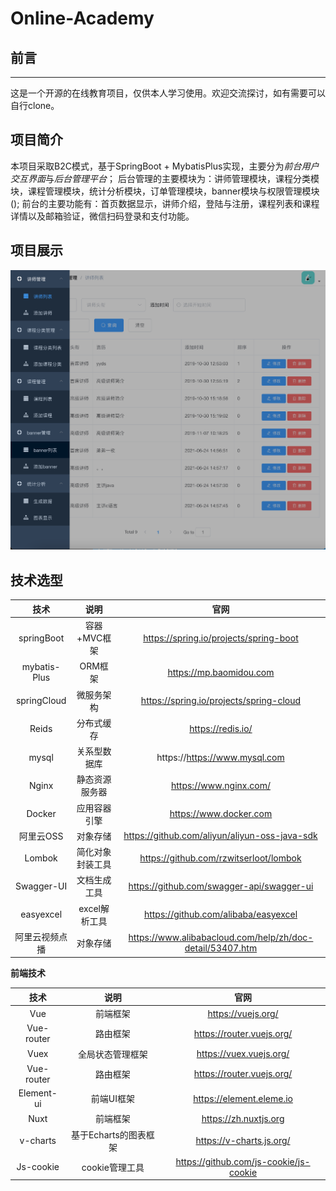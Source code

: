 # Online-Academy

## 前言

---

这是一个开源的在线教育项目，仅供本人学习使用。欢迎交流探讨，如有需要可以自行clone。

## 项目简介

本项目采取B2C模式，基于SpringBoot + MybatisPlus实现，主要分为*前台用户交互界面*与*后台管理平台*；
后台管理的主要模块为：讲师管理模块，课程分类模块，课程管理模块，统计分析模块，订单管理模块，banner模块与权限管理模块(<TODO>);
前台的主要功能有：首页数据显示，讲师介绍，登陆与注册，课程列表和课程详情以及邮箱验证，微信扫码登录和支付功能。

## 项目展示

![后台展示](show.png)

## 技术选型

|      技术      |       说明       |                           官网                            |
| :------------: | :--------------: | :-------------------------------------------------------: |
|   springBoot   |   容器+MVC框架   |          https://spring.io/projects/spring-boot           |
|  mybatis-Plus  |     ORM框架      |                  https://mp.baomidou.com                  |
|  springCloud   |    微服务架构    |          https://spring.io/projects/spring-cloud          |
|     Reids      |    分布式缓存    |                     https://redis.io/                     |
|     mysql      |   关系型数据库   |               https://https://www.mysql.com               |
|     Nginx      |  静态资源服务器  |                  https://www.nginx.com/                   |
|     Docker     |   应用容器引擎   |                  https://www.docker.com                   |
|   阿里云OSS    |     对象存储     |       https://github.com/aliyun/aliyun-oss-java-sdk       |
|     Lombok     | 简化对象封装工具 |          https://github.com/rzwitserloot/lombok           |
|   Swagger-UI   |   文档生成工具   |         https://github.com/swagger-api/swagger-ui         |
|   easyexcel    |  excel解析工具   |           https://github.com/alibaba/easyexcel            |
| 阿里云视频点播 |     对象存储     | https://www.alibabacloud.com/help/zh/doc-detail/53407.htm |

**前端技术**

|    技术    |         说明          |                  官网                  |
| :--------: | :-------------------: | :------------------------------------: |
|    Vue     |       前端框架        |           https://vuejs.org/           |
| Vue-router |       路由框架        |       https://router.vuejs.org/        |
|    Vuex    |   全局状态管理框架    |        https://vuex.vuejs.org/         |
| Vue-router |       路由框架        |       https://router.vuejs.org/        |
| Element-ui |      前端UI框架       |        https://element.eleme.io        |
|    Nuxt    |       前端框架        |         https://zh.nuxtjs.org          |
|  v-charts  | 基于Echarts的图表框架 |        https://v-charts.js.org/        |
| Js-cookie  |    cookie管理工具     | https://github.com/js-cookie/js-cookie |
